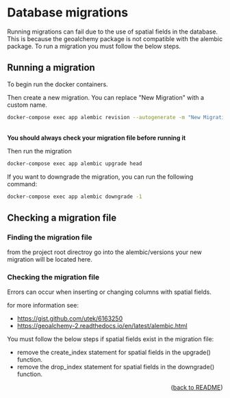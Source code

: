 # Database migrations
Running migrations can fail due to the use of spatial fields in the database. This is because the geoalchemy package is not compatible with the alembic package.
To run a migration you must follow the below steps.

## Running a migration
To begin run the docker containers.

Then create a new migration. You can replace "New Migration" with a custom name.
```sh 
docker-compose exec app alembic revision --autogenerate -m "New Migration"
```
<br> **You should always check your migration file before running it** 

Then run the migration
```sh 
docker-compose exec app alembic upgrade head
``` 

If you want to downgrade the migration, you can run the following command:
```sh
docker-compose exec app alembic downgrade -1
```



## Checking a migration file

### Finding the migration file
from the project root directroy go into the alembic/versions
your new migration will be located here. 

### Checking the migration file
Errors can occur when inserting or changing columns with spatial fields. 

for more information see: 
- https://gist.github.com/utek/6163250
- https://geoalchemy-2.readthedocs.io/en/latest/alembic.html

You must follow the below steps if spatial fields exist in the migration file: 

- remove the create_index statement for spatial fields in the upgrade() function.
- remove the drop_index statement for spatial fields  in the downgrade() function.

<p align="right">(<a href="../../../README.md">back to README</a>)</p>
